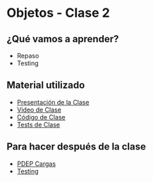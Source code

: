# Objetos - Clase 2

## ¿Qué vamos a aprender?

* Repaso
* Testing

## Material utilizado

* [Presentación de la Clase](https://docs.google.com/presentation/d/1BdDJRRhueOcoT0_Mk9G-YYfIkiL70m0GIYKZvW2ZcOI)
* [Video de Clase](https://youtu.be/5nlRZqxP5vs)
* [Código de Clase](https://github.com/pdep-st/seguimiento/blob/main/seguimiento/2023/objetos/practica/src/clase2.wlk)
* [Tests de Clase](https://github.com/pdep-st/seguimiento/blob/main/seguimiento/2023/objetos/practica/src/clase2_tests.wtest)

## Para hacer después de la clase
* [PDEP Cargas](https://docs.google.com/document/d/1knTRBIF3WLOtRO6JpPGR9ooWsa-0ckBm7OlFeG92LhM)
* [Testing](https://docs.google.com/document/d/1Q_v48gZfRmVfLMvC0PBpmtZyMoALbh11AwmEllP__eY)
